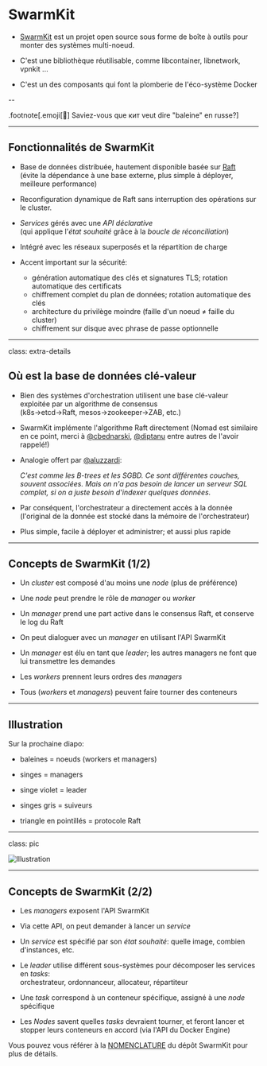 # SwarmKit

- [SwarmKit](https://github.com/docker/swarmkit) est un projet open source
  sous forme de boîte à outils pour monter des systèmes multi-noeud.

- C'est une bibliothèque réutilisable, comme libcontainer, libnetwork, vpnkit ...

- C'est un des composants qui font la plomberie de l'éco-système Docker

--

.footnote[.emoji[🐳] Saviez-vous que кит veut dire "baleine" en russe?]

---

## Fonctionnalités de SwarmKit

- Base de données distribuée, hautement disponible basée sur [Raft](
  https://en.wikipedia.org/wiki/Raft_%28computer_science%29)
  <br/>(évite la dépendance à une base externe, plus simple à déployer, meilleure performance)

- Reconfiguration dynamique de Raft sans interruption des opérations sur le cluster.

- *Services* gérés avec une *API déclarative*
  <br/>(qui applique l'*état souhaité* grâce à la *boucle de réconciliation*)

- Intégré avec les réseaux superposés et la répartition de charge

- Accent important sur la sécurité:

  - génération automatique des clés et signatures TLS; rotation automatique des certificats
  - chiffrement complet du plan de données; rotation automatique des clés
  - architecture du privilège moindre (faille d'un noeud ≠ faille du cluster)
  - chiffrement sur disque avec phrase de passe optionnelle

---

class: extra-details

## Où est la base de données clé-valeur

- Bien des systèmes d'orchestration utilisent une base clé-valeur exploitée par un algorithme de consensus
  <br/>
  (k8s->etcd->Raft, mesos->zookeeper->ZAB, etc.)

- SwarmKit implémente l'algorithme Raft directement
 (Nomad est similaire en ce point, merci à [@cbednarski](https://twitter.com/@cbednarski),
  [@diptanu](https://twitter.com/diptanu) entre autres de l'avoir rappelé!)

- Analogie offert par [@aluzzardi](https://twitter.com/aluzzardi):

  *C'est comme les B-trees et les SGBD. Ce sont différentes couches,
  souvent associées. Mais on n'a pas besoin de lancer un serveur SQL
  complet, si on a juste besoin d'indexer quelques données.*

- Par conséquent, l'orchestrateur a directement accès à la donnée
  <br/>
  (l'original de la donnée est stocké dans la mémoire de l'orchestrateur)

- Plus simple, facile à déployer et administrer; et aussi plus rapide

---

## Concepts de SwarmKit (1/2)

- Un *cluster* est composé d'au moins une *node* (plus de préférence)

- Une *node* peut prendre le rôle de *manager* ou *worker*

- Un *manager* prend une part active dans le consensus Raft, et conserve le log du Raft

- On peut dialoguer avec un *manager* en utilisant l'API SwarmKit

- Un *manager* est élu en tant que *leader*; les autres managers ne font que lui transmettre les demandes

- Les *workers* prennent leurs ordres des *managers*

- Tous (*workers* et *managers*) peuvent faire tourner des conteneurs

---

## Illustration

Sur la prochaine diapo:

- baleines = noeuds (workers et managers)

- singes = managers

- singe violet = leader

- singes gris = suiveurs

- triangle en pointillés = protocole Raft

---

class: pic

![Illustration](images/swarm-mode.svg)

---

## Concepts de SwarmKit (2/2)

- Les *managers* exposent l'API SwarmKit

- Via cette API, on peut demander à lancer un *service*

- Un *service* est spécifié par son *état souhaité*: quelle image, combien d'instances, etc.

- Le *leader* utilise différent sous-systèmes pour décomposer les services en *tasks*:
  <br/>orchestrateur, ordonnanceur, allocateur, répartiteur

- Une *task* correspond à un conteneur spécifique, assigné à une *node* spécifique

- Les *Nodes* savent quelles *tasks* devraient tourner, et feront lancer et stopper leurs conteneurs en accord (via l'API du Docker Engine)

Vous pouvez vous référer à la [NOMENCLATURE](https://github.com/docker/swarmkit/blob/master/design/nomenclature.md) du dépôt SwarmKit pour plus de détails.